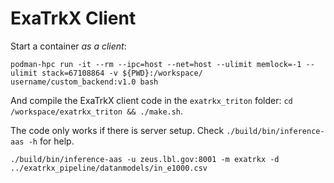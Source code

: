 # ExaTrkX Client

Start a container *as a client*:
```bash!
podman-hpc run -it --rm --ipc=host --net=host --ulimit memlock=-1 --ulimit stack=67108864 -v ${PWD}:/workspace/ username/custom_backend:v1.0 bash
```
And compile the ExaTrkX client code in the `exatrkx_triton` folder: 
`cd /workspace/exatrkx_triton && ./make.sh`.

The code only works if there is server setup. Check `./build/bin/inference-aas -h` for help.

```bash!
./build/bin/inference-aas -u zeus.lbl.gov:8001 -m exatrkx -d ../exatrkx_pipeline/datanmodels/in_e1000.csv
```